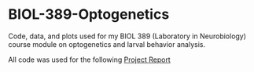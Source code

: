 # BIOL-389-Optogenetics
Code, data, and plots used for my BIOL 389 (Laboratory in Neurobiology) course module on optogenetics and larval behavior analysis. 

All code was used for the following
[Project Report](Report.pdf)
